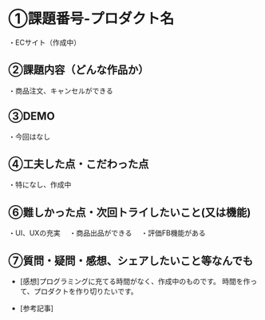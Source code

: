 # ①課題番号-プロダクト名

・ECサイト（作成中）

## ②課題内容（どんな作品か）

・商品注文、キャンセルができる

## ③DEMO

・今回はなし

## ④工夫した点・こだわった点

・特になし、作成中

## ⑥難しかった点・次回トライしたいこと(又は機能)
・UI、UXの充実
　・商品出品ができる
　・評価FB機能がある

## ⑦質問・疑問・感想、シェアしたいこと等なんでも

- [感想]プログラミングに充てる時間がなく、作成中のものです。
時間を作って、プロダクトを作り切りたいです。

- [参考記事]

